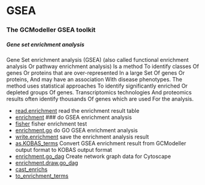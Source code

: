 # GSEA

### The GCModeller GSEA toolkit
 
 ##### Gene set enrichment analysis
 
 Gene Set enrichment analysis (GSEA) (also called functional enrichment 
 analysis Or pathway enrichment analysis) Is a method To identify classes
 Of genes Or proteins that are over-represented In a large Set Of genes 
 Or proteins, And may have an association With disease phenotypes. The
 method uses statistical approaches To identify significantly enriched 
 Or depleted groups Of genes. Transcriptomics technologies And proteomics 
 results often identify thousands Of genes which are used For the analysis.

+ [read.enrichment](GSEA/read.enrichment.1) read the enrichment result table
+ [enrichment](GSEA/enrichment.1) ### do GSEA enrichment analysis
+ [fisher](GSEA/fisher.1) fisher enrichment test
+ [enrichment.go](GSEA/enrichment.go.1) do GO GSEA enrichment analysis
+ [write.enrichment](GSEA/write.enrichment.1) save the enrichment analysis result
+ [as.KOBAS_terms](GSEA/as.KOBAS_terms.1) Convert GSEA enrichment result from GCModeller output format to KOBAS output format
+ [enrichment.go_dag](GSEA/enrichment.go_dag.1) Create network graph data for Cytoscape
+ [enrichment.draw.go_dag](GSEA/enrichment.draw.go_dag.1) 
+ [cast_enrichs](GSEA/cast_enrichs.1) 
+ [to_enrichment_terms](GSEA/to_enrichment_terms.1) 
